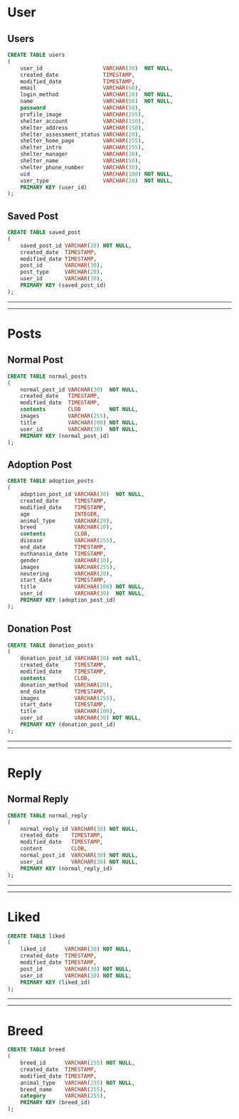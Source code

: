 # User

## Users

```sql
CREATE TABLE users
(
    user_id                   VARCHAR(30)  NOT NULL,
    created_date              TIMESTAMP,
    modified_date             TIMESTAMP,
    email                     VARCHAR(60),
    login_method              VARCHAR(20)  NOT NULL,
    name                      VARCHAR(50)  NOT NULL,
    password                  VARCHAR(50),
    profile_image             VARCHAR(255),
    shelter_account           VARCHAR(150),
    shelter_address           VARCHAR(150),
    shelter_assessment_status VARCHAR(20),
    shelter_home_page         VARCHAR(255),
    shelter_intro             VARCHAR(255),
    shelter_manager           VARCHAR(30),
    shelter_name              VARCHAR(50),
    shelter_phone_number      VARCHAR(30),
    uid                       VARCHAR(100) NOT NULL,
    user_type                 VARCHAR(20)  NOT NULL,
    PRIMARY KEY (user_id)
);
```

## Saved Post

```sql
CREATE TABLE saved_post
(
    saved_post_id VARCHAR(30) NOT NULL,
    created_date  TIMESTAMP,
    modified_date TIMESTAMP,
    post_id       VARCHAR(30),
    post_type     VARCHAR(20),
    user_id       VARCHAR(30),
    PRIMARY KEY (saved_post_id)
);
```

-----------------------------------------------------------------------
-----------------------------------------------------------------------

# Posts

## Normal Post

```sql
CREATE TABLE normal_posts
(
    normal_post_id VARCHAR(30)  NOT NULL,
    created_date   TIMESTAMP,
    modified_date  TIMESTAMP,
    contents       CLOB         NOT NULL,
    images         VARCHAR(255),
    title          VARCHAR(100) NOT NULL,
    user_id        VARCHAR(30)  NOT NULL,
    PRIMARY KEY (normal_post_id)
);
```

## Adoption Post

```sql
CREATE TABLE adoption_posts
(
    adoption_post_id VARCHAR(30)  NOT NULL,
    created_date     TIMESTAMP,
    modified_date    TIMESTAMP,
    age              INTEGER,
    animal_type      VARCHAR(20),
    breed            VARCHAR(20),
    contents         CLOB,
    disease          VARCHAR(255),
    end_date         TIMESTAMP,
    euthanasia_date  TIMESTAMP,
    gender           VARCHAR(10),
    images           VARCHAR(255),
    neutering        VARCHAR(20),
    start_date       TIMESTAMP,
    title            VARCHAR(100) NOT NULL,
    user_id          VARCHAR(30)  NOT NULL,
    PRIMARY KEY (adoption_post_id)
);
```

## Donation Post

```sql
CREATE TABLE donation_posts
(
    donation_post_id VARCHAR(30) not null,
    created_date     TIMESTAMP,
    modified_date    TIMESTAMP,
    contents         CLOB,
    donation_method  VARCHAR(20),
    end_date         TIMESTAMP,
    images           VARCHAR(255),
    start_date       TIMESTAMP,
    title            VARCHAR(100),
    user_id          VARCHAR(30) NOT NULL,
    PRIMARY KEY (donation_post_id)
);
```

-----------------------------------------------------------------------
-----------------------------------------------------------------------

# Reply

## Normal Reply

```sql
CREATE TABLE normal_reply
(
    normal_reply_id VARCHAR(30) NOT NULL,
    created_date    TIMESTAMP,
    modified_date   TIMESTAMP,
    content         CLOB,
    normal_post_id  VARCHAR(30) NOT NULL,
    user_id         VARCHAR(30) NOT NULL,
    PRIMARY KEY (normal_reply_id)
);
```

-----------------------------------------------------------------------
-----------------------------------------------------------------------

# Liked

```sql
CREATE TABLE liked
(
    liked_id      VARCHAR(30) NOT NULL,
    created_date  TIMESTAMP,
    modified_date TIMESTAMP,
    post_id       VARCHAR(30) NOT NULL,
    user_id       VARCHAR(30) NOT NULL,
    PRIMARY KEY (liked_id)
);
```

-----------------------------------------------------------------------
-----------------------------------------------------------------------

# Breed

```sql
CREATE TABLE breed
(
    breed_id      VARCHAR(255) NOT NULL,
    created_date  TIMESTAMP,
    modified_date TIMESTAMP,
    animal_type   VARCHAR(255) NOT NULL,
    breed_name    VARCHAR(255),
    category      VARCHAR(255),
    PRIMARY KEY (breed_id)
);
```

